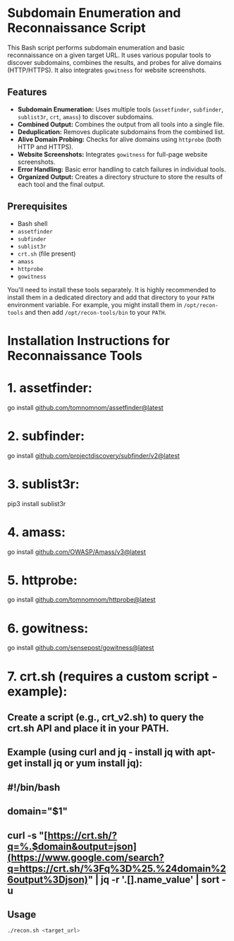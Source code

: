 # Subdomain Enumeration and Reconnaissance Script

This Bash script performs subdomain enumeration and basic reconnaissance on a given target URL. It uses various popular tools to discover subdomains, combines the results, and probes for alive domains (HTTP/HTTPS). It also integrates `gowitness` for website screenshots.

## Features

*   **Subdomain Enumeration:** Uses multiple tools (`assetfinder`, `subfinder`, `sublist3r`, `crt`, `amass`) to discover subdomains.
*   **Combined Output:** Combines the output from all tools into a single file.
*   **Deduplication:** Removes duplicate subdomains from the combined list.
*   **Alive Domain Probing:** Checks for alive domains using `httprobe` (both HTTP and HTTPS).
*   **Website Screenshots:** Integrates `gowitness` for full-page website screenshots.
*   **Error Handling:** Basic error handling to catch failures in individual tools.
*   **Organized Output:** Creates a directory structure to store the results of each tool and the final output.

## Prerequisites

*   Bash shell
*   `assetfinder`
*   `subfinder`
*   `sublist3r`
*   `crt.sh` (file present)
*   `amass`
*   `httprobe`
*   `gowitness`

You'll need to install these tools separately.  It is highly recommended to install them in a dedicated directory and add that directory to your `PATH` environment variable.  For example, you might install them in `/opt/recon-tools` and then add `/opt/recon-tools/bin` to your `PATH`.

# Installation Instructions for Reconnaissance Tools

# 1. assetfinder:
go install [github.com/tomnomnom/assetfinder@latest](https://www.google.com/search?q=https://github.com/tomnomnom/assetfinder%40latest)

# 2. subfinder:
go install [github.com/projectdiscovery/subfinder/v2@latest](https://www.google.com/search?q=https://github.com/projectdiscovery/subfinder/v2%40latest)

# 3. sublist3r:
pip3 install sublist3r

# 4. amass:
go install [github.com/OWASP/Amass/v3@latest](https://www.google.com/search?q=https://github.com/OWASP/Amass/v3%40latest)

# 5. httprobe:
go install [github.com/tomnomnom/httprobe@latest](https://www.google.com/search?q=https://github.com/tomnomnom/httprobe%40latest)

# 6. gowitness:
go install [github.com/sensepost/gowitness@latest](https://www.google.com/search?q=https://github.com/sensepost/gowitness%40latest)

# 7. crt.sh (requires a custom script - example):
## Create a script (e.g., crt_v2.sh) to query the crt.sh API and place it in your PATH.
## Example (using curl and jq - install jq with apt-get install jq or yum install jq):
## #!/bin/bash
## domain="$1"
## curl -s "[https://crt.sh/?q=%.$domain&output=json](https://www.google.com/search?q=https://crt.sh/%3Fq%3D%25.%24domain%26output%3Djson)" | jq -r '.[].name_value' | sort -u


## Usage

```bash
./recon.sh <target_url>
```
